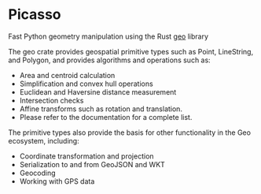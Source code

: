 # Picasso

Fast Python geometry manipulation using the Rust [geo](https://github.com/georust/geo) library

The geo crate provides geospatial primitive types such as Point, LineString, and Polygon, and provides algorithms and operations such as:

- Area and centroid calculation
- Simplification and convex hull operations
- Euclidean and Haversine distance measurement
- Intersection checks
- Affine transforms such as rotation and translation.
- Please refer to the documentation for a complete list.

The primitive types also provide the basis for other functionality in the Geo ecosystem, including:

- Coordinate transformation and projection
- Serialization to and from GeoJSON and WKT
- Geocoding
- Working with GPS data